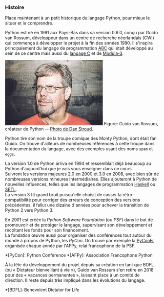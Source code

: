 ### Histoire

Place maintenant à un petit historique du langage Python, pour mieux le situer et le comprendre.

Python est né en 1991 aux Pays-Bas dans sa version 0.9.0, conçu par Guido van Rossum, développeur dans un centre de recherche néerlandais (CWI) qui commença à développer le projet à la fin des années 1980.
Il s'inspira principalement du langage de programmation [ABC](https://fr.wikipedia.org/wiki/ABC_(langage)) qui était développé au sein de ce centre mais aussi du [langage C](https://fr.wikipedia.org/wiki/C_(langage)) et de [Modula-3](https://en.wikipedia.org/wiki/Modula-3).

![Guido](img/guido_van_rossum.jpg)
Figure: Guido van Rossum, créateur de Python -- [Photo de Dan Stroud](https://commons.wikimedia.org/wiki/File:Guido-portrait-2014.jpg).

Python tire son nom de la troupe comique des Monty Python, dont était fan Guido.
On trouve d'ailleurs de nombreuses références à cette troupe dans la documentation du langage, avec des exemples usant des noms `spam` et `eggs`.

La version 1.0 de Python arriva en 1994 et ressemblait déjà beaucoup au Python d'aujourd'hui que je vais vous enseigner dans ce cours.  
Suivront les versions majeures 2.0 en 2000 et 3.0 en 2008, avec bien sûr de nombreuses versions mineures intermédiaires.
Elles ajouteront à Python de nouvelles influences, telles que les langages de programmation [Haskell](https://fr.wikipedia.org/wiki/Haskell) ou [SETL](https://fr.wikipedia.org/wiki/SETL).  
La version 3 fit grand bruit puisqu'elle choisit de casser la rétro-compatibilité pour corriger des erreurs de conception des versions précédentes, il fallut une dizaine d'années pour achever la transition de Python 2 vers Python 3.

En 2001 est créée la _Python Software Foundation_ (ou _PSF_) dans le but de promouvoir et de protéger le langage, supervisant son développement et récoltant les fonds pour son financement.  
La fondation œuvre aussi pour organiser des conférences tout autour du monde à propos de Python, les _PyCon_.
On trouve par exemple la [PyConFr](https://www.pycon.fr/) organisée chaque année par l'AFPy, relai francophone de la PSF.

*[PyCon]: Python Conference
*[AFPy]: Association Francophone Python

À la tête du développement du projet depuis sa création en tant que BDFL (ou « Dictateur bienveillant à vie »), Guido van Rossum s'en retire en 2018 pour des « vacances permanentes », laissant place à un comité de direction.
Il reste depuis très impliqué dans les évolutions du langage.

*[BDFL]: Benevolent Dictator for Life
